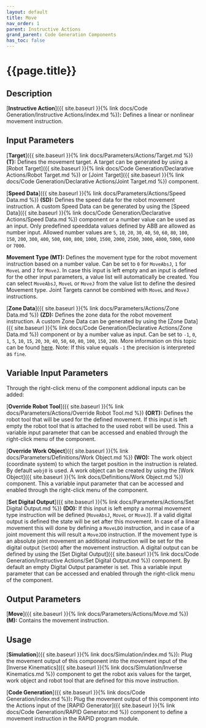 ```yaml
---
layout: default
title: Move
nav_order: 1
parent: Instructive Actions
grand_parent: Code Generation Components
has_toc: false
---
```


# **{{page.title}}**

## **Description**

[**Instructive Action**]({{ site.baseurl }}{% link docs/Code Generation/Instructive Actions/index.md %})**:** Defines a linear or nonlinear movement instruction.

## **Input Parameters**

[**Target**]({{ site.baseurl }}{% link docs/Parameters/Actions/Target.md %}) **(T):** Defines the movement target. A target can be generated by using a [Robot Target]({{ site.baseurl }}{% link docs/Code Generation/Declarative Actions/Robot Target.md %}) or [Joint Target]({{ site.baseurl }}{% link docs/Code Generation/Declarative Actions/Joint Target.md %}) component.

[**Speed Data**]({{ site.baseurl }}{% link docs/Parameters/Actions/Speed Data.md %}) **(SD):** Defines the speed data for the robot movement instruction. A custom Speed Data can be generated by using the [Speed Data]({{ site.baseurl }}{% link docs/Code Generation/Declarative Actions/Speed Data.md %}) component or a number value can be used as an input. Only predefined speeddata values defined by ABB are allowed as number input. Allowed number values are `5`, `10`, `20`, `30`, `40`, `50`, `60`, `80`, `100`, `150`, `200`, `300`, `400`, `500`, `600`, `800`, `1000`, `1500`, `2000`, `2500`, `3000`, `4000`, `5000`, `6000` or `7000`.

**Movement Type (MT):** Defines the movement type for the robot movement instruction based on a number value. Can be set to `0` for `MoveAbsJ`, `1` for `MoveL` and `2` for `MoveJ`. In case this input is left empty and an input is defined for the other input parameters, a value list will automatically be created. You can select `MoveAbsJ`, `MoveL` or `MoveJ` from the value list to define the desired Movement type. Joint Targets cannot be combined with `MoveL` and `MoveJ` instructions. 

[**Zone Data**]({{ site.baseurl }}{% link docs/Parameters/Actions/Zone Data.md %}) **(ZD):** Defines the zone data for the robot movement instruction. A custom Zone Data can be generated by using the [Zone Data]({{ site.baseurl }}{% link docs/Code Generation/Declarative Actions/Zone Data.md %}) component or by a number value as input. Can be set to `-1`, `0`, `1`, `5`, `10`, `15`, `20`, `30`, `40`, `50`, `60`, `80`, `100`, `150`, `200`. More information on this topic can be found [here](https://library.e.abb.com/public/688894b98123f87bc1257cc50044e809/Technical%20reference%20manual_RAPID_3HAC16581-1_revJ_en.pdf). Note: If this value equals `-1` the precision is interpreted as `fine`.

## **Variable Input Parameters**

Through the right-click menu of the component addional inputs can be added:

[**Override Robot Tool**]({{ site.baseurl }}{% link docs/Parameters/Actions/Override Robot Tool.md %}) **(ORT):** Defines the robot tool that will be used for the defined movement. If this input is left empty the robot tool that is attached to the used robot will be used. This a variable input parameter that can be accessed and enabled through the right-click menu of the component. 

[**Override Work Object**]({{ site.baseurl }}{% link docs/Parameters/Definitions/Work Object.md %}) **(WO):** The work object (coordinate system) to which the target position in the instruction is related. By default `wobj0` is used. A work object can be created by using the [Work Object]({{ site.baseurl }}{% link docs/Definitions/Work Object.md %}) component. This a variable input parameter that can be accessed and enabled through the right-click menu of the component. 

[**Set Digital Output**]({{ site.baseurl }}{% link docs/Parameters/Actions/Set Digital Output.md %}) **(DO):** If this input is left empty a normal movement type instruction will be defined (`MoveAbsJ`, `MoveL` or `MoveJ`). If a valid digital output is defined the state will be set after this movement. In case of a linear movement this will done by defining a `MoveLDO` instruction, and in case of a joint movement this will result a `MoveJDO` instruction. If the movement type is an absolute joint movement an additional instruction will be set for the digital output (`SetDO`) after the movement instruction. A digital output can be defined by using the [Set Digital Output]({{ site.baseurl }}{% link docs/Code Generation/Instructive Actions/Set Digital Output.md %}) component. By default an empty Digital Output parameter is set. This a variable input parameter that can be accessed and enabled through the right-click menu of the component. 

## **Output Parameters**

[**Move**]({{ site.baseurl }}{% link docs/Parameters/Actions/Move.md %}) **(M):** Contains the movement instruction.

## **Usage**

[**Simulation**]({{ site.baseurl }}{% link docs/Simulation/index.md %})**:** Plug the movement output of this component into the movement input of the [Inverse Kinematics]({{ site.baseurl }}{% link docs/Simulation/Inverse Kinematics.md %}) component to get the robot axis values for the target, work object and robot tool that are defined for this move instruction.

[**Code Generation**]({{ site.baseurl }}{% link docs/Code Generation/index.md %})**:** Plug the movement output of this component into the Actions input of the [RAPID Generator]({{ site.baseurl }}{% link docs/Code Generation/RAPID Generator.md %}) component to define a movement instruction in the RAPID program module.
